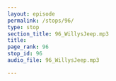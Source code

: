 ```yaml
---
layout: episode
permalink: /stops/96/
type: stop
section_title: 96_WillysJeep.mp3
title: 
page_rank: 96
stop_id: 96
audio_file: 96_WillysJeep.mp3

---
```

